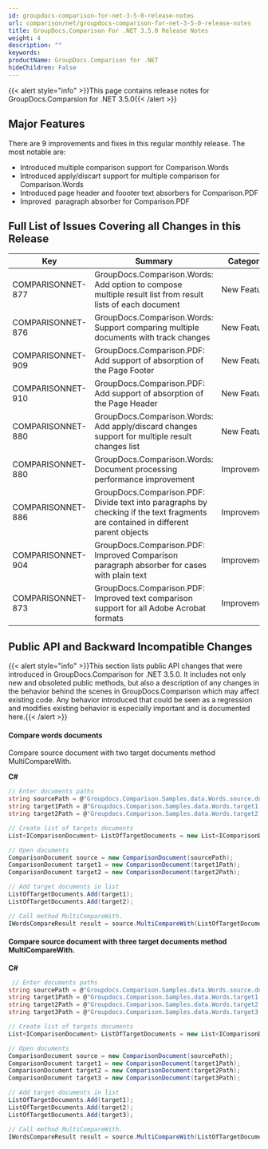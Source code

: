 ```yaml
---
id: groupdocs-comparison-for-net-3-5-0-release-notes
url: comparison/net/groupdocs-comparison-for-net-3-5-0-release-notes
title: GroupDocs.Comparison For .NET 3.5.0 Release Notes
weight: 4
description: ""
keywords: 
productName: GroupDocs.Comparison for .NET
hideChildren: False
---
```

{{< alert style="info" >}}This page contains release notes for GroupDocs.Comparsion for .NET 3.5.0{{< /alert >}}

## Major Features

There are 9 improvements and fixes in this regular monthly release. The most notable are:

*   Introduced multiple comparison support for Comparison.Words
*   Introduced apply/discart support for multiple comparison for Comparison.Words
*   Introduced page header and foooter text absorbers for Comparison.PDF
*   Improved  paragraph absorber for Comparison.PDF

## Full List of Issues Covering all Changes in this Release

| Key | Summary | Category |
| --- | --- | --- |
| COMPARISONNET-877 | GroupDocs.Comparison.Words: Add option to compose multiple result list from result lists of each document | New Feature |
| COMPARISONNET-876 | GroupDocs.Comparison.Words: Support comparing multiple documents with track changes | New Feature |
| COMPARISONNET-909 | GroupDocs.Comparison.PDF: Add support of absorption of the Page Footer | New Feature |
| COMPARISONNET-910 | GroupDocs.Comparison.PDF: Add support of absorption of the Page Header | New Feature |
| COMPARISONNET-880 | GroupDocs.Comparison.Words: Add apply/discard changes support for multiple result changes list | New Feature |
| COMPARISONNET-880 | GroupDocs.Comparison.Words: Document processing performance improvement | Improvement |
| COMPARISONNET-886 | GroupDocs.Comparison.PDF: Divide text into paragraphs by checking if the text fragments are contained in different parent objects | Improvement |
| COMPARISONNET-904 | GroupDocs.Comparison.PDF: Improved Comparison paragraph absorber for cases with plain text | Improvement |
| COMPARISONNET-873 | GroupDocs.Comparison.PDF: Improved text comparison support for all Adobe Acrobat formats | Improvement |

  

## Public API and Backward Incompatible Changes

{{< alert style="info" >}}This section lists public API changes that were introduced in GroupDocs.Comparison for .NET 3.5.0. It includes not only new and obsoleted public methods, but also a description of any changes in the behavior behind the scenes in GroupDocs.Comparison which may affect existing code. Any behavior introduced that could be seen as a regression and modifies existing behavior is especially important and is documented here.{{< /alert >}}

#### Compare words documents

Compare source document with two target documents method MultiCompareWith.

**C#**

```csharp
// Enter documents paths
string sourcePath = @"Groupdocs.Comparison.Samples.data.Words.source.docx";
string target1Path = @"Groupdocs.Comparison.Samples.data.Words.target1.docx";
string target2Path = @"Groupdocs.Comparison.Samples.data.Words.target2.docx";

// Create list of targets documents
List<IComparisonDocument> ListOfTargetDocuments = new List<IComparisonDocument>();

// Open documents
ComparisonDocument source = new ComparisonDocument(sourcePath);
ComparisonDocument target1 = new ComparisonDocument(target1Path);
ComparisonDocument target2 = new ComparisonDocument(target2Path);

// Add target documents in list
ListOfTargetDocuments.Add(target1);
ListOfTargetDocuments.Add(target2);

// Call method MultiCompareWith.
IWordsCompareResult result = source.MultiCompareWith(ListOfTargetDocuments, new WordsComparisonSettings());

```

#### Compare source document with three target documents method MultiCompareWith.

**C#**

```csharp
 // Enter documents paths
string sourcePath = @"Groupdocs.Comparison.Samples.data.Words.source.docx";
string target1Path = @"Groupdocs.Comparison.Samples.data.Words.target1.docx";
string target2Path = @"Groupdocs.Comparison.Samples.data.Words.target2.docx";
string target3Path = @"Groupdocs.Comparison.Samples.data.Words.target3.docx";

// Create list of targets documents
List<IComparisonDocument> ListOfTargetDocuments = new List<IComparisonDocument>();

// Open documents
ComparisonDocument source = new ComparisonDocument(sourcePath);
ComparisonDocument target1 = new ComparisonDocument(target1Path);
ComparisonDocument target2 = new ComparisonDocument(target2Path);
ComparisonDocument target3 = new ComparisonDocument(target3Path);

// Add target documents in list
ListOfTargetDocuments.Add(target1);
ListOfTargetDocuments.Add(target2);
ListOfTargetDocuments.Add(target3);

// Call method MultiCompareWith.
IWordsCompareResult result = source.MultiCompareWith(ListOfTargetDocuments, new WordsComparisonSettings());

```
